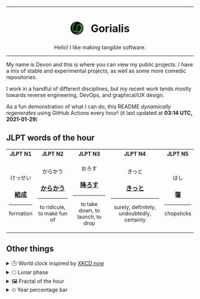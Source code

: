 ***

<h1 align="center">
<sub>
    <img src="readme/resources/avatar.png" height="36">
</sub>
&nbsp;
Gorialis
</h1>
<p align="center">
Hello! I like making tangible software.
</p>

***

My name is Devon and this is where you can view my public projects. I have a mix of stable and experimental projects, as well as some more comedic repositories.

I work in a handful of different disciplines, but my recent work tends mostly towards reverse engineering, DevOps, and graphical/UX design.

As a fun demonstration of what I can do, this README *dynamically regenerates* using GitHub Actions every hour! (it last updated at **03:14 UTC, 2021-01-29**)

<h2>JLPT words of the hour</h2>
<table>
    <tr>
        <th>JLPT N1</th>
        <th>JLPT N2</th>
        <th>JLPT N3</th>
        <th>JLPT N4</th>
        <th>JLPT N5</th>
    </tr>
    <tr>
        <td>
            <p align="center">けっせい</p>
            <h3 align="center"><b><a href="https://jisho.org/search/%E7%B5%90%E6%88%90">結成</a></b></h3>
            <hr>
            <p align="center">formation</p>
        </td>
        <td>
            <p align="center">からかう</p>
            <h3 align="center"><b><a href="https://jisho.org/search/%E3%81%8B%E3%82%89%E3%81%8B%E3%81%86">からかう</a></b></h3>
            <hr>
            <p align="center">to ridicule,<wbr> to make fun of</p>
        </td>
        <td>
            <p align="center">おろす</p>
            <h3 align="center"><b><a href="https://jisho.org/search/%E9%99%8D%E3%82%8D%E3%81%99">降ろす</a></b></h3>
            <hr>
            <p align="center">to take down,<wbr> to launch,<wbr> to drop</p>
        </td>
        <td>
            <p align="center">きっと</p>
            <h3 align="center"><b><a href="https://jisho.org/search/%E3%81%8D%E3%81%A3%E3%81%A8">きっと</a></b></h3>
            <hr>
            <p align="center">surely,<wbr> definitely,<wbr> undoubtedly,<wbr> certainly</p>
        </td>
        <td>
            <p align="center">はし</p>
            <h3 align="center"><b><a href="https://jisho.org/search/%E7%AE%B8">箸</a></b></h3>
            <hr>
            <p align="center">chopsticks</p>
        </td>
    </tr>
</table>

<h2>Other things</h2>
<details>
<summary>🕒  World clock inspired by <a href="https://xkcd.com/now">XKCD now</a></summary>

> <img src="generated/now.png" width="512">

</details>
<details>
<summary>🌕 Lunar phase</summary>

The moon is approximately 55.97% through its phase (Full Moon).

</details>
<details>
<summary>&#x1f5bc; Fractal of the hour</summary>

> <img src="generated/fractal.png" width="512">

</details>
<details>
<summary>&#x23f2; Year percentage bar</summary>
<pre><code>2021 [█▁▁▁▁▁▁▁▁▁▁▁▁▁▁▁▁▁▁▁] 7.71%</code></pre>
</details>

